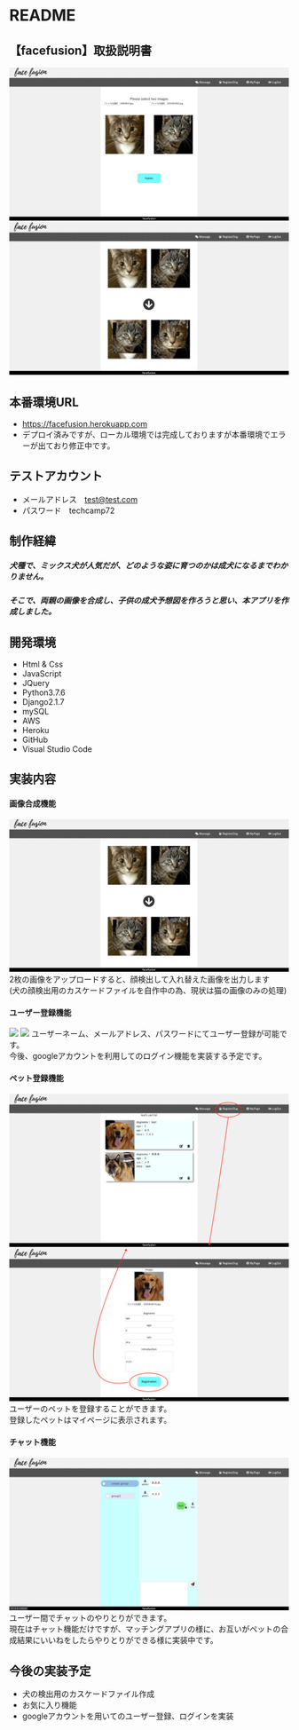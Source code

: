# README
## 【facefusion】取扱説明書
![画像名](./reademe-img/top-page.png)
![画像名](./reademe-img/result-page.png)

## 本番環境URL
* https://facefusion.herokuapp.com
* デプロイ済みですが、ローカル環境では完成しておりますが本番環境でエラーが出ており修正中です。

## テストアカウント
* メールアドレス　test@test.com
* パスワード　techcamp72

## 制作経緯
##### 犬種で、ミックス犬が人気だが、どのような姿に育つのかは成犬になるまでわかりません。
##### そこで、両親の画像を合成し、子供の成犬予想図を作ろうと思い、本アプリを作成しました。

## 開発環境
* Html & Css
* JavaScript
* JQuery
* Python3.7.6
* Django2.1.7
* mySQL
* AWS
* Heroku
* GitHub
* Visual Studio Code

## 実装内容
#### 画像合成機能
![画像名](./reademe-img/result-page.png)
2枚の画像をアップロードすると、顔検出して入れ替えた画像を出力します  
(犬の顔検出用のカスケードファイルを自作中の為、現状は猫の画像のみの処理)
#### ユーザー登録機能
<img src="./reademe_image/login.png" width="400"></img>
<img src="./reademe_image/registration.png" width="400"></img>
ユーザーネーム、メールアドレス、パスワードにてユーザー登録が可能です。  
今後、googleアカウントを利用してのログイン機能を実装する予定です。
#### ペット登録機能
![画像名](./reademe-img/mypage.png)
![画像名](./reademe-img/regist_pet.png)
ユーザーのペットを登録することができます。  
登録したペットはマイページに表示されます。
#### チャット機能
![画像名](./reademe-img/chat-page.png)
ユーザー間でチャットのやりとりができます。  
現在はチャット機能だけですが、マッチングアプリの様に、お互いがペットの合成結果にいいねをしたらやりとりができる様に実装中です。

## 今後の実装予定
* 犬の検出用のカスケードファイル作成
* お気に入り機能
* googleアカウントを用いてのユーザー登録、ログインを実装
